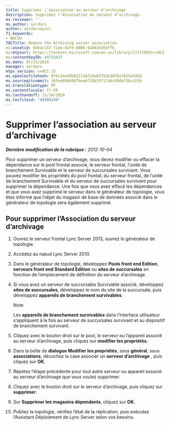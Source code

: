 ```yaml
---
title: Supprimer l’association au serveur d’archivage
description: Supprimez l’Association du serveur d’archivage.
ms.reviewer: ''
ms.author: serdars
author: serdarsoysal
f1.keywords:
- NOCSH
TOCTitle: Remove the Archiving server association
ms:assetid: dabac157-71ee-4afe-b0b6-4a083d165ffb
ms:mtpsurl: https://technet.microsoft.com/en-us/library/JJ721903(v=OCS.15)
ms:contentKeyID: 49733837
ms.date: 07/23/2014
manager: serdars
mtps_version: v=OCS.15
ms.openlocfilehash: 0f6c34e49b0217a8318a83752b3878a7625e5d58
ms.sourcegitcommit: 36fee89bb887bea4f18b19f17a8c69daf5bc423d
ms.translationtype: MT
ms.contentlocale: fr-FR
ms.lasthandoff: 11/24/2020
ms.locfileid: "49395249"
---
```

# <a name="remove-the-archiving-server-association"></a>Supprimer l’association au serveur d’archivage

<div data-xmlns="http://www.w3.org/1999/xhtml">

<div class="topic" data-xmlns="http://www.w3.org/1999/xhtml" data-msxsl="urn:schemas-microsoft-com:xslt" data-cs="https://msdn.microsoft.com/">

<div data-asp="https://msdn2.microsoft.com/asp">



</div>

<div id="mainSection">

<div id="mainBody">

<span> </span>

_**Dernière modification de la rubrique :** 2012-10-04_

Pour supprimer un serveur d’archivage, vous devez modifier ou effacer la dépendance sur le pool frontal associé, le serveur frontal, l’unité de branchement Survivable et le serveur de succursales survivant. Vous pouvez modifier les propriétés du pool frontal, du serveur frontal, de l’unité de branchement Survivable et du serveur de succursales survivant pour supprimer la dépendance. Une fois que vous avez effacé les dépendances et que vous avez supprimé le serveur dans le générateur de topologie, vous êtes informé que l’objet du magasin de base de données associé dans le générateur de topologie sera également supprimé.

<div>

## <a name="to-remove-the-archiving-server-association"></a>Pour supprimer l’Association du serveur d’archivage

1.  Ouvrez le serveur frontal Lync Server 2013, ouvrez le générateur de topologie.

2.  Accédez au nœud Lync Server 2010.

3.  Dans le générateur de topologie, développez **Pools front end Edition**, **serveurs front end Standard Edition** ou **sites de succursales** en fonction de l’emplacement de définition du serveur d’archivage.

4.  Si vous avez un serveur de succursales Survivable associé, développez **sites de succursales**, développez le nom du site de la succursale, puis développez **appareils de branchement survivables**.
    
    <div>
    

    > [!NOTE]  
    > Les <STRONG>appareils de branchement survivables</STRONG> dans l’interface utilisateur s’appliquent à la fois au serveur de succursales survivant et au dispositif de branchement survivant.

    
    </div>

5.  Cliquez avec le bouton droit sur le pool, le serveur ou l’appareil associé au serveur d’archivage, puis cliquez sur **modifier les propriétés**.

6.  Dans la boîte de **dialogue Modifier les propriétés**, sous **général**, sous **associations**, décochez la case associer un **serveur d’archivage** , puis cliquez sur **OK**.

7.  Répétez l’étape précédente pour tout autre serveur ou appareil associé au serveur d’archivage que vous voulez supprimer.

8.  Cliquez avec le bouton droit sur le serveur d’archivage, puis cliquez sur **supprimer**.

9.  Sur **Supprimer les magasins dépendants**, cliquez sur **OK**.

10. Publiez la topologie, vérifiez l’état de la réplication, puis exécutez l’Assistant Déploiement de Lync Server selon vos besoins.

</div>

</div>

<span> </span>

</div>

</div>

</div>

